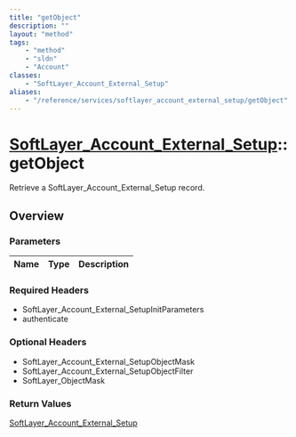 ```yaml
---
title: "getObject"
description: ""
layout: "method"
tags:
    - "method"
    - "sldn"
    - "Account"
classes:
    - "SoftLayer_Account_External_Setup"
aliases:
    - "/reference/services/softlayer_account_external_setup/getObject"
---
```

# [SoftLayer_Account_External_Setup](/reference/services/SoftLayer_Account_External_Setup)::getObject

Retrieve a SoftLayer_Account_External_Setup record.


## Overview 


### Parameters 
|Name | Type | Description |
| --- | --- | --- |


### Required Headers
* SoftLayer_Account_External_SetupInitParameters
* authenticate

### Optional Headers
* SoftLayer_Account_External_SetupObjectMask
* SoftLayer_Account_External_SetupObjectFilter
* SoftLayer_ObjectMask

### Return Values
<a href='/reference/datatypes/SoftLayer_Account_External_Setup'>SoftLayer_Account_External_Setup </a>

